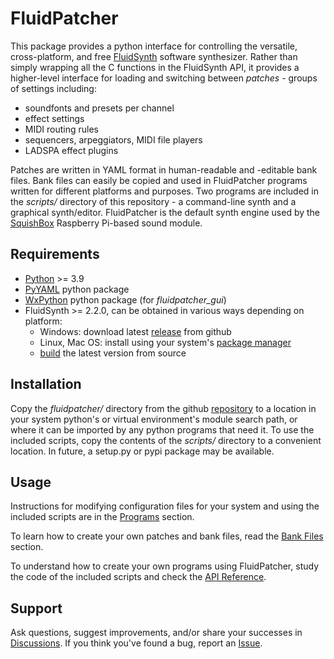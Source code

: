 # FluidPatcher

This package provides a python interface for controlling the versatile, cross-platform, and free [FluidSynth](http://www.fluidsynth.org) software synthesizer. Rather than simply wrapping all the C functions in the FluidSynth API, it provides a higher-level interface for loading and switching between *patches* - groups of settings including:

- soundfonts and presets per channel
- effect settings
- MIDI routing rules
- sequencers, arpeggiators, MIDI file players
- LADSPA effect plugins

Patches are written in YAML format in human-readable and -editable bank files. Bank files can easily be copied and used in FluidPatcher programs written for different platforms and purposes. Two programs are included in the *scripts/* directory of this repository - a command-line synth and a graphical synth/editor. FluidPatcher is the default synth engine used by the [SquishBox](https://www.geekfunklabs.com/products/squishbox) Raspberry Pi-based sound module.

## Requirements

- [Python](https://www.python.org/downloads/) >= 3.9
- [PyYAML](https://pypi.org/project/PyYAML/) python package
- [WxPython](https://wxpython.org/pages/downloads/) python package (for *fluidpatcher_gui*)
- FluidSynth >= 2.2.0, can be obtained in various ways depending on platform:
    - Windows: download latest [release](https://github.com/FluidSynth/fluidsynth/releases) from github
    - Linux, Mac OS: install using your system's [package manager](https://github.com/FluidSynth/fluidsynth/wiki/Download)
    - [build](https://github.com/FluidSynth/fluidsynth/wiki/BuildingWithCMake) the latest version from source

## Installation

Copy the *fluidpatcher/* directory from the github [repository](https://github.com/GeekFunkLabs/fluidpatcher) to a location in your system python's or virtual environment's module search path, or where it can be imported by any python programs that need it. To use the included scripts, copy the contents of the *scripts/* directory to a convenient location. In future, a setup.py or pypi package may be available.

## Usage

Instructions for modifying configuration files for your system and using the included scripts are in the [Programs](programs.md) section.

To learn how to create your own patches and bank files, read the [Bank Files](bank_files.md) section.

To understand how to create your own programs using FluidPatcher, study the code of the included scripts and check the [API Reference](api_reference.md).

## Support

Ask questions, suggest improvements, and/or share your successes in [Discussions](https://github.com/GeekFunkLabs/fluidpatcher/discussions). If you think you've found a bug, report an [Issue](https://github.com/GeekFunkLabs/fluidpatcher/issues).


